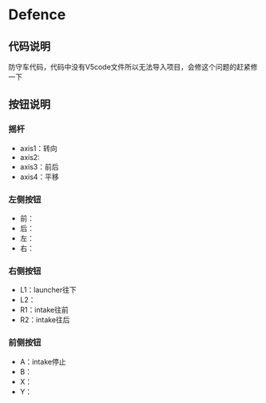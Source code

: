 # Defence

## 代码说明

防守车代码，代码中没有V5code文件所以无法导入项目，会修这个问题的赶紧修一下

## 按钮说明

### 摇杆

- axis1：转向
- axis2:
- axis3：前后
- axis4：平移

### 左侧按钮

- 前：
- 后：
- 左：
- 右：

### 右侧按钮

- L1：launcher往下
- L2：
- R1：intake往前
- R2：intake往后

### 前侧按钮

- A：intake停止
- B：
- X：
- Y：
